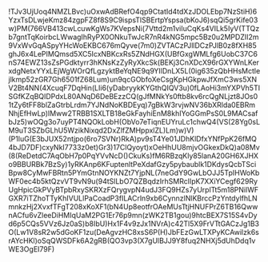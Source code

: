 !TJv3UjUoq4NMZLBvc)uOxwAdBRefO4qp9CtatId4tdXzJDOLEbp7NzStiH)6YzxTsDLwjeKmz84zgpFZ8f8S9C9ispsTlSBErtpYspsa(bKoJ6)sqQi5grKife03w)PM(766VB413cwLcuwKgWs7KVepsNi(7Vttd2m1viIuCqKs4VILk5IyV(TTQzb7gntTqKoirbcLWwagIhRyPX0ONkuTwJcR7nR4kNG5mpc5Bz0u2MPDZII2m9VxWvGqASpyYHcWoEKBC676mQyve(7m0)ZVTACzPJllDCzPJlB0z8fXH85ghJ6x4LePIMQmsd5XC5IcxNBKcxRs5ZNdHGX(UBfGxgWMLfg6UobC37C6nS74EWZ13sZsPGdktyrr3hKNsKzZyRyXkcSk(BEKj3CnXDcX96rGXYWnLKerxdgNetxYYxLEjWgWOrQfLgzyktBeYqNE9q9YIlDnLX5L(0ig635zQbHHsMctlejlkmp52zGR7Gh6501fZ68Lum)un9qcGObfoXeCsgKpHGkpwJfXmC3ws5XNV2Bt4NN(4XcuqF7DqHin(LIi6(yDabryykKYGthQIQV3u)0fLAoHi3mYXPVh5TISGfKZqBQIDPdxL80ANqD6DeBEzzCQ(gJfMNkYs0ftb8kv6rcQgNLjzt8JOs01tZy6tFF8blZaGtrbLrdm7YJNdNoKBDEyq)7gBkW3rvjwNV36bXRlda0EBRmNhjEfHwLp)IMww2TRBB1SXLTB18eGkFayhiEnM8khIYoGGmPsS0L9MACsafbJz5)wOQg3o7uyPT4NQOkLobH(ObVo7eTiqnEUYruLc1chwQ4(VS(28Yg0sLM9uT3SZbGLhU5WzikNixqd2DxZlfZMHppxlZL)Lm)w)V)(P1luG(E3bJUX52ntjpo(6ro7SVNr)RkA)pv9sT4Ye01JDhKlDfxYNfPpK26fMQ4bJD7DF)cxyNkI7733z0et)Gr3)17ClQyoyt)xOeHhUU8mjvOGkexDkQ)a08Mv(8(ReDetdC7AqObH7p0PqYVvNcD()CkuKs)fM6RBzqKly85lanA20GH6XJHXo9BBURBk7BzSy)1yRKAnp6KFuptenltPeXdafGzy5pybaublk1DKdysQcbTSciBpw8CyMwFBRtn5PYmGtnNOYKNZt7YjpNL(7neGdY9GwLbOJJ5TpIHWoKbWF0ec4b5ktQzvVT9vN9u(94tSlLbO7QZBqdzIrhSMRclIpK7XXiYCegf629RyUgHpicGkPVyBTpbRxySKRXzFQrygvpN4udJ3FQ9HZs7yUrplTt5m18PNilWFGXR7iTZhoTTyKhIVULlPaCoadP3fILACrln9xb6CynnzlNlKBrccPzYntdylfhLNmnkzHj2XvxfTFgT208xKoXF1(bN4Up8eotfrOAeMUsTtjHNUFPrZ6TB16QwwnACfu6vZleeDiHMIqUaM2PG1Er76p9mn(zWK2TB1gou)9htcBEX7S15S4vDyd6p5CQs5VVz6Jz0aS)b8IbU)Hx1F4v9zJx1NVrA)c42Tl5X9FrVTtGACzJg1B3O(Lw1V8sR2w5dGoKF1zu(DeAgvzHC8xsS6P(H)JbFEzGwLTXPyKCAwilzk6srAYcHKl)oSqQWSDFk6A2gRB(QO3vp3(X7gUlBJJ9Y8fuq2NHXj5dUhDdq1vWE3OgEI79F)
